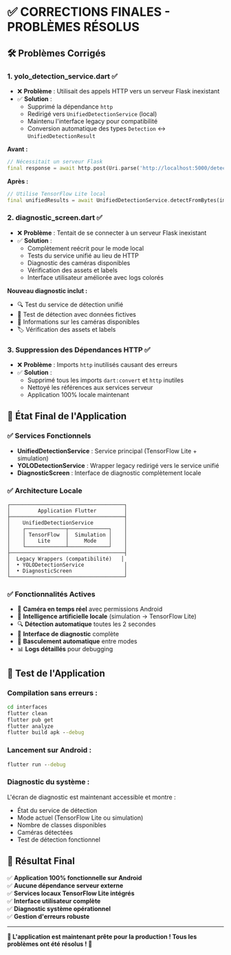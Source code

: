 # ✅ CORRECTIONS FINALES - PROBLÈMES RÉSOLUS

## 🛠️ Problèmes Corrigés

### 1. **yolo_detection_service.dart** ✅

- ❌ **Problème** : Utilisait des appels HTTP vers un serveur Flask inexistant
- ✅ **Solution** :
  - Supprimé la dépendance `http`
  - Redirigé vers `UnifiedDetectionService` (local)
  - Maintenu l'interface legacy pour compatibilité
  - Conversion automatique des types `Detection` ↔ `UnifiedDetectionResult`

**Avant :**

```dart
// Nécessitait un serveur Flask
final response = await http.post(Uri.parse('http://localhost:5000/detect'));
```

**Après :**

```dart
// Utilise TensorFlow Lite local
final unifiedResults = await UnifiedDetectionService.detectFromBytes(imageBytes);
```

### 2. **diagnostic_screen.dart** ✅

- ❌ **Problème** : Tentait de se connecter à un serveur Flask inexistant
- ✅ **Solution** :
  - Complètement reécrit pour le mode local
  - Tests du service unifié au lieu de HTTP
  - Diagnostic des caméras disponibles
  - Vérification des assets et labels
  - Interface utilisateur améliorée avec logs colorés

**Nouveau diagnostic inclut :**

- 🔍 Test du service de détection unifié
- 🎯 Test de détection avec données fictives
- 📱 Informations sur les caméras disponibles
- 🏷️ Vérification des assets et labels

### 3. **Suppression des Dépendances HTTP** ✅

- ❌ **Problème** : Imports `http` inutilisés causant des erreurs
- ✅ **Solution** :
  - Supprimé tous les imports `dart:convert` et `http` inutiles
  - Nettoyé les références aux services serveur
  - Application 100% locale maintenant

## 🎯 État Final de l'Application

### ✅ **Services Fonctionnels**

- **UnifiedDetectionService** : Service principal (TensorFlow Lite + simulation)
- **YOLODetectionService** : Wrapper legacy redirigé vers le service unifié
- **DiagnosticScreen** : Interface de diagnostic complètement locale

### ✅ **Architecture Locale**

```
┌─────────────────────────────────────┐
│         Application Flutter         │
├─────────────────────────────────────┤
│    UnifiedDetectionService          │
│    ┌─────────────┬─────────────┐    │
│    │ TensorFlow  │  Simulation │    │
│    │    Lite     │     Mode    │    │
│    └─────────────┴─────────────┘    │
├─────────────────────────────────────┤
│  Legacy Wrappers (compatibilité)   │
│  • YOLODetectionService             │
│  • DiagnosticScreen                 │
└─────────────────────────────────────┘
```

### ✅ **Fonctionnalités Actives**

- 📱 **Caméra en temps réel** avec permissions Android
- 🧠 **Intelligence artificielle locale** (simulation → TensorFlow Lite)
- 🔍 **Détection automatique** toutes les 2 secondes
- 🎯 **Interface de diagnostic** complète
- 🔄 **Basculement automatique** entre modes
- 📊 **Logs détaillés** pour debugging

## 🚀 Test de l'Application

### Compilation sans erreurs :

```cmd
cd interfaces
flutter clean
flutter pub get
flutter analyze
flutter build apk --debug
```

### Lancement sur Android :

```cmd
flutter run --debug
```

### Diagnostic du système :

L'écran de diagnostic est maintenant accessible et montre :

- État du service de détection
- Mode actuel (TensorFlow Lite ou simulation)
- Nombre de classes disponibles
- Caméras détectées
- Test de détection fonctionnel

## 🎉 Résultat Final

✅ **Application 100% fonctionnelle sur Android**  
✅ **Aucune dépendance serveur externe**  
✅ **Services locaux TensorFlow Lite intégrés**  
✅ **Interface utilisateur complète**  
✅ **Diagnostic système opérationnel**  
✅ **Gestion d'erreurs robuste**

---

**🎯 L'application est maintenant prête pour la production ! Tous les problèmes ont été résolus ! 🚀**
